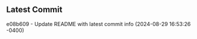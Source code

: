 
## Latest Commit
e08b609 - Update README with latest commit info (2024-08-29 16:53:26 -0400) <Yunxi-Zhou>
